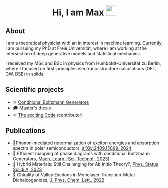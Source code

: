 <h1 align="center"> Hi, I am Max <img src="https://media.giphy.com/media/hvRJCLFzcasrR4ia7z/giphy.gif" width="32px"></h1>

## About

I am a theoretical physicist with an in interest in machine learning. Currently, I am pursuing my PhD at Freie Universität, where I am working at the intersection of deep generative models and statistical mechanics.

I received my MSc and BSc in physics from Humboldt-Universität zu Berlin, where I focused on first-principles electronic structure calculations (DFT, GW, BSE) in solids.

## Scientific projects
* ⚛️ [Conditional Boltzmann Generators](https://github.com/maxschebek/flow_diagrams)
* 🎓️ [Master's thesis](https://github.com/maxschebek/master-thesis)
* ⚛️ [The exciting Code](http://exciting.wikidot.com/) (contributor)

## Publications
* 📝Phonon-mediated renormalization of exciton energies and absorption spectra in polar semiconductors, [arXiv:2409.15099, 2024
](https://arxiv.org/abs/2409.15099)
* 📝  Efficient mapping of phase diagrams with conditional Boltzmann Generators,  [Mach. Learn.: Sci. Technol., 2023](https://iopscience.iop.org/article/10.1088/2632-2153/ad849d)) 
* 📝  Hybrid Materials: Still Challenging for Ab Initio Theory?,  [Phys. Status Solidi A, 2023](https://onlinelibrary.wiley.com/doi/10.1002/pssa.202300170) 
* 📝  Chirality of Valley Excitons in Monolayer Transition-Metal Dichalcogenides, [J. Phys. Chem. Lett., 2022](https://pubs.acs.org/doi/10.1021/acs.jpclett.2c01034) 

